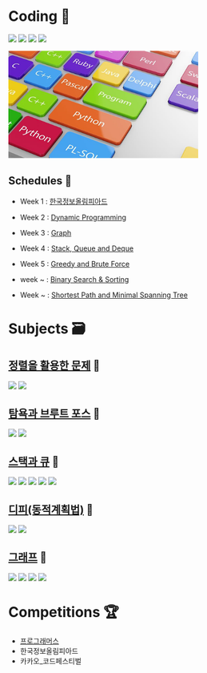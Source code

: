 # Coding 💎

 <p align="left">
<img src=https://img.shields.io/static/v1?label=&message=Bumjin&color=blue&style=flat height=28px>
<img src=https://img.shields.io/static/v1?label=&message=Minjoon&color=green&style=flat height=28px>
<img src=https://img.shields.io/static/v1?label=&message=JungIn&color=pink&style=flat height=28px>
<img src=https://img.shields.io/static/v1?label=&message=Yujin&color=orange&style=flat height=28px>

</p>
<p align="left">
<img src="docs/img1.png" width=380px>
</p>

##  Schedules 🎅

* Week 1 : [한국정보올림피아드](competition/한국정보올림피아드)
* Week 2 : [Dynamic Programming](study/dynamic_programming)
* Week 3 : [Graph](study/graph)
* Week 4 : [Stack, Queue and Deque](study/stack_queue)
* Week 5 : [Greedy and Brute Force](study/Greedy_Brute)


* week ~ : [Binary Search & Sorting](#)
* Week ~ : [Shortest Path and Minimal Spanning Tree](#)



# Subjects 🗃️

## [정렬을 활용한 문제](study/sort) 🐣
 <p align="left">
<img src=https://img.shields.io/static/v1?label=&message=Sort&color=green&style=flat height=28px>
<img src=https://img.shields.io/static/v1?label=&message=Quick&color=green&style=flat height=28px>
</p>

## [탐욕과 브루트 포스](study/Greedy_Brute) 🐣
 <p align="left">
<img src=https://img.shields.io/static/v1?label=&message=Greedy&color=green&style=flat height=28px>
 <img src=https://img.shields.io/static/v1?label=&message=Brute_Force&color=green&style=flat height=28px>
</p>

## [스택과 큐](study/stack_queue) 🐣
 <p align="left">
<img src=https://img.shields.io/static/v1?label=&message=Stack&color=green&style=flat height=28px>
<img src=https://img.shields.io/static/v1?label=&message=Queue&color=green&style=flat height=28px>
<img src=https://img.shields.io/static/v1?label=&message=Circular_Queue&color=green&style=flat height=28px>
<img src=https://img.shields.io/static/v1?label=&message=MinHeap&color=green&style=flat height=28px>
<img src=https://img.shields.io/static/v1?label=&message=MaxHeap&color=green&style=flat height=28px>
  
</p>

## [디피(동적계획법)](study/dynamic_programming) 🐣
 <p align="left">
<img src=https://img.shields.io/static/v1?label=&message=Dynamic&color=green&style=flat height=28px>
 <img src=https://img.shields.io/static/v1?label=&message=Subproblems&color=green&style=flat height=28px>
</p>

## [그래프](study/graph) 🐣
 <p align="left">
<img src=https://img.shields.io/static/v1?label=&message=BFS&color=green&style=flat height=28px>
<img src=https://img.shields.io/static/v1?label=&message=DFS&color=green&style=flat height=28px>
<img src=https://img.shields.io/static/v1?label=&message=Cycle_detection&color=green&style=flat height=28px>
<img src=https://img.shields.io/static/v1?label=&message=Tree_Traversal&color=green&style=flat height=28px>
</p>




# Competitions 🏆
* [프로그래머스](competition/프로그래머스)
* 한국정보올림피아드
* 카카오_코드페스티벌

